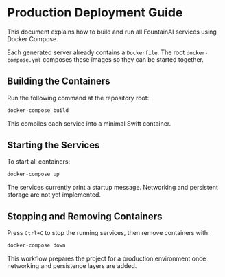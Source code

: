 # Production Deployment Guide

This document explains how to build and run all FountainAI services using Docker Compose.

Each generated server already contains a `Dockerfile`. The root `docker-compose.yml` composes these images so they can be started together.

## Building the Containers

Run the following command at the repository root:

```bash
docker-compose build
```

This compiles each service into a minimal Swift container.

## Starting the Services

To start all containers:

```bash
docker-compose up
```

The services currently print a startup message. Networking and persistent storage are not yet implemented.

## Stopping and Removing Containers

Press `Ctrl+C` to stop the running services, then remove containers with:

```bash
docker-compose down
```

This workflow prepares the project for a production environment once networking and persistence layers are added.
